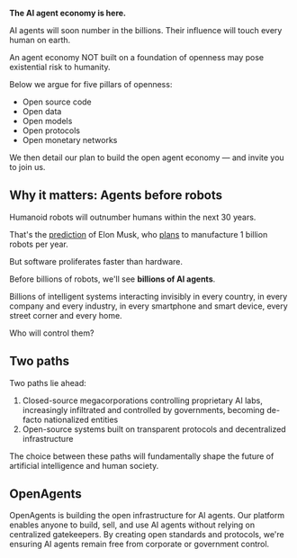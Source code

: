 **The AI agent economy is here.**

AI agents will soon number in the billions. Their influence will touch every human on earth.

An agent economy NOT built on a foundation of openness may pose existential risk to humanity.

Below we argue for five pillars of openness:

- Open source code
- Open data
- Open models
- Open protocols
- Open monetary networks

We then detail our plan to build the open agent economy &mdash; and invite you to join us.

## Why it matters: Agents before robots

Humanoid robots will outnumber humans within the next 30 years.

That's the [prediction](https://youtu.be/pSFvOUswFwA?si=8HmlY2yE6czT8mVV&t=3139) of Elon Musk, who [plans](https://www.youtube.com/watch?v=QGjhqFvDpHY) to manufacture 1 billion robots per year.

But software proliferates faster than hardware.

Before billions of robots, we'll see **billions of AI agents**.

Billions of intelligent systems interacting invisibly in every country, in every company and every industry, in every smartphone and smart device, every street corner and every home.

Who will control them?

## Two paths

Two paths lie ahead:
1. Closed-source megacorporations controlling proprietary AI labs, increasingly infiltrated and controlled by governments, becoming de-facto nationalized entities
2. Open-source systems built on transparent protocols and decentralized infrastructure

The choice between these paths will fundamentally shape the future of artificial intelligence and human society.

## OpenAgents

OpenAgents is building the open infrastructure for AI agents. Our platform enables anyone to build, sell, and use AI agents without relying on centralized gatekeepers. By creating open standards and protocols, we're ensuring AI agents remain free from corporate or government control.
